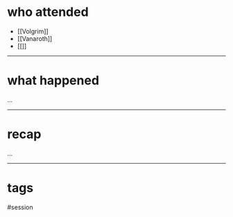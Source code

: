 # who attended

- [[Volgrim]]
- [[Vanaroth]]
- [[]]

---
# what happened

...

---
# recap

...

---
# tags

#session